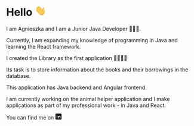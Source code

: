 # Hello <img src="https://raw.githubusercontent.com/agneshew/agneshew/main/wave.gif" width="30px">

I am Agnieszka and I am a Junior Java Developer 👩🏻‍💻.

Currently, I am expanding my knowledge of programming in Java and learning the React framework.

I created the Library as the first application 📕📗📘📙 

Its task is to store information about the books and their borrowings in the database.

This application has Java backend and Angular frontend.

 
 
I am currently working on the animal helper application and I make applications as part of my professional work - in Java and React.
 
 

You can find me on [![linkedin badge](https://raw.githubusercontent.com/agneshew/agneshew/main/linkedin-3-16.png)](https://www.linkedin.com/in/agnieszkahewusz)

